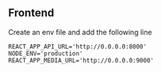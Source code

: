 ## Frontend

Create an env file and add the following line

```
REACT_APP_API_URL='http://0.0.0.0:8000'
NODE_ENV='production'
REACT_APP_MEDIA_URL='http://0.0.0.0:9000'
```

